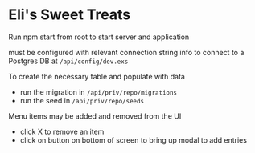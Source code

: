 # Eli's Sweet Treats

Run npm start from root to start server and application

must be configured with relevant connection string info to connect to a Postgres DB at `/api/config/dev.exs`

To create the necessary table and populate with data
- run the migration in `/api/priv/repo/migrations`
- run the seed in `/api/priv/repo/seeds`


Menu items may be added and removed from the UI
- click X to remove an item
- click on button on bottom of screen to bring up modal to add entries
